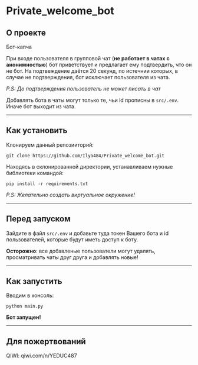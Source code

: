 # Private_welcome_bot

## О проекте
Бот-капча

При входе пользователя в групповой чат  (**не работает в чатах с анонимностью**) бот приветствует и предлагает ему подтвердить, что он не бот. На подтвеждение даётся 20 секунд, по истечнии которых, в случае не подтверждения, бот исключает пользователя из чата. 

*P.S: До подтверждения пользователь не может писать в чат*

Добавлять бота в чаты могут только те, чьи id прописны в `src/.env`. Иначе бот выходит из чата.
<hr>

## Как установить
Клонируем данный репозииторий:

    git clone https://github.com/Ilya484/Private_welcome_bot.git
Находясь в склонированной директории, устанавливаем нужные библиотеки командой:

    pip install -r requirements.txt

*P.S: Желательно создать виртуальное окружение!*
<hr>

## Перед запуском
Зайдите в файл `src/.env` и добавьте туда токен Вашего бота и id пользователей, которые будут иметь доступ к боту.

**Осторожно**: все добавленые пользователи могут удалять, просматривать чаты друг друга и добавлять новые!
<hr>

## Как запустить
Вводим в консоль:

    python main.py

**Бот запущен!**
<hr>

## Для пожертвований
QIWI: qiwi.com/n/YEDUC487